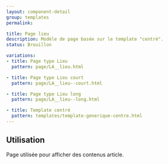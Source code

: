 ```yaml
---
layout: component-detail
group: templates
permalink:

title: Page lieu
description: Modèle de page basée sur le template "centré".
status: Brouillon

variations:
- title: Page type Lieu
  pattern: page/LA__lieu.html

- title: Page type Lieu court
  pattern: page/LA__lieu--court.html

- title: Page type Lieu long
  pattern: page/LA__lieu--long.html

- title: Template centré
  pattern: templates/template-generique-centre.html
---
```

## Utilisation

Page utilisée pour afficher des contenus article.
